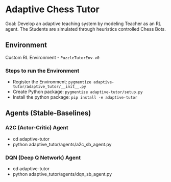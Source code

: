 # Adaptive Chess Tutor
Goal: Develop an adaptive teaching system by modeling Teacher as an RL agent. The Students are simulated through heuristics controlled Chess Bots.

## Environment
Custom RL Environment - `PuzzleTutorEnv-v0`

### Steps to run the Environment
- Register the Environment: `pygmentize adaptive-tutor/adaptive_tutor/__init__.py`
- Create Python package: `pygmentize adaptive-tutor/setup.py`
- Install the python package: `pip install -e adaptive-tutor`

## Agents (Stable-Baselines)

### A2C (Actor-Critic) Agent
- cd adaptive-tutor
- python adaptive_tutor/agents/a2c_sb_agent.py

### DQN (Deep Q Network) Agent
- cd adaptive-tutor
- python adaptive_tutor/agents/dqn_sb_agent.py
